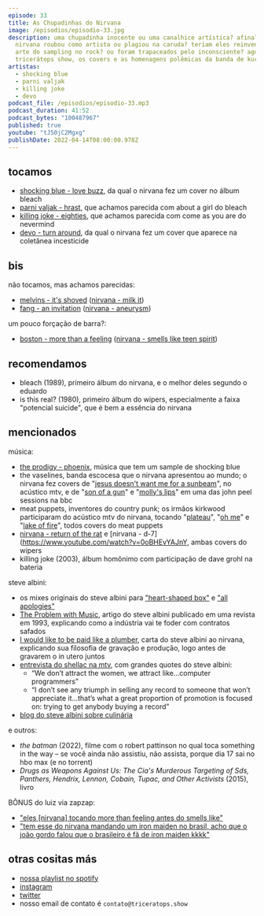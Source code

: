 ```yaml
---
episode: 33
title: As Chupadinhas do Nirvana
image: /episodios/episodio-33.jpg
description: uma chupadinha inocente ou uma canalhice artística? afinal, o
  nirvana roubou como artista ou plagiou na caruda? teriam eles reinventado a
  arte do sampling no rock? ou foram trapaceados pelo inconsciente? agora, em
  tricerátops show, os covers e as homenagens polêmicas da banda de kurt cobain
artistas:
  - shocking blue
  - parni valjak
  - killing joke
  - devo
podcast_file: /episodios/episodio-33.mp3
podcast_duration: 41:52
podcast_bytes: "100487967"
published: true
youtube: "tJ50jC2Mgxg"
publishDate: 2022-04-14T08:00:00.978Z
---
```

## tocamos
* [shocking blue - love buzz](https://www.youtube.com/watch?v=JAvYUFcRnO4), da qual o nirvana fez um cover no álbum bleach
* [parni valjak - hrast](https://www.youtube.com/watch?v=80-ekOM9XXk), que achamos parecida com about a girl do bleach
* [killing joke - eighties](https://www.youtube.com/watch?v=x1U1Ue_5kq8), que achamos parecida com come as you are do nevermind
* [devo - turn around](https://www.youtube.com/watch?v=xJFndSJVSYA), da qual o nirvana fez um cover que aparece na coletânea incesticide

## bis
não tocamos, mas achamos parecidas:

* [melvins - it's shoved](https://www.youtube.com/watch?v=dBW9tTpuXSA) ([nirvana - milk it](https://www.youtube.com/watch?v=X0d2f_EqXNc))
* [fang - an invitation](https://www.youtube.com/watch?v=6SC1bwWcido) ([nirvana - aneurysm](https://www.youtube.com/watch?v=y7TPnH5emFg))

um pouco forçação de barra?:

* [boston - more than a feeling](https://www.youtube.com/watch?v=t4QK8RxCAwo) ([nirvana - smells like teen spirit](https://www.youtube.com/watch?v=hTWKbfoikeg))

## recomendamos
* bleach (1989), primeiro álbum do nirvana, e o melhor deles segundo o eduardo
* is this real? (1980), primeiro álbum do wipers, especialmente a faixa "potencial suicide", que é bem a essência do nirvana

## mencionados
música:

* [the prodigy - phoenix](https://www.youtube.com/watch?v=fLEEKAVjb_c), música que tem um sample de shocking blue
* the vaselines, banda escocesa que o nirvana apresentou ao mundo; o nirvana fez covers de "[jesus doesn't want me for a sunbeam](https://www.youtube.com/watch?v=bVjeYbRmkQ4)", no acústico mtv, e de "[son of a gun](https://www.youtube.com/watch?v=tw4VCu6JKkY)" e "[molly's lips](https://www.youtube.com/watch?v=sIg1ApHMO2E)" em uma das john peel sessions na bbc
* meat puppets, inventores do country punk; os irmãos kirkwood participaram do acústico mtv do nirvana, tocando "[plateau](https://www.youtube.com/watch?v=Sj8UbmdV7bk)", "[oh me](https://www.youtube.com/watch?v=T5LtSKKr7oY)" e "[lake of fire](https://www.youtube.com/watch?v=d4LdUQzCPPM)", todos covers do meat puppets
* [nirvana - return of the rat](https://www.youtube.com/watch?v=8mvR-ST_zgo) e [nirvana - d-7](https://www.youtube.com/watch?v=0oBHEvYAJnY, ambas covers do wipers
* killing joke (2003), álbum homônimo com participação de dave grohl na bateria

steve albini:

* os mixes originais do steve albini para ["heart-shaped box"](https://www.youtube.com/watch?v=zxahuBDPLQY) e ["all apologies"](https://www.youtube.com/watch?v=EDXp2rSKKk0)
* [The Problem with Music](https://thebaffler.com/salvos/the-problem-with-music), artigo do steve albini publicado em uma revista em 1993, explicando como a indústria vai te foder com contratos safados
* [I would like to be paid like a plumber](https://news.lettersofnote.com/p/nirvana?s=r), carta do steve albini ao nirvana, explicando sua filosofia de gravação e produção, logo antes de gravarem o in utero juntos
* [entrevista do shellac na mtv](https://www.youtube.com/watch?v=8DoMuKTVkl8), com grandes quotes do steve albini:
  * “We don’t attract the women, we attract like…computer programmers”
  * “I don’t see any triumph in selling any record to someone that won’t appreciate it…that’s what a great proportion of promotion is focused on: trying to get anybody buying a record”
* [blog do steve albini sobre culinária](https://web.archive.org/web/20180125095923/http://whatimadeheatherfordinner.stevealbinicooks.com/)

e outros:

* *the batman* (2022), filme com o robert pattinson no qual toca something in the way – se você ainda não assistiu, não assista, porque dia 17 sai no hbo max (e no torrent)
* *Drugs as Weapons Against Us: The Cia's Murderous Targeting of Sds, Panthers, Hendrix, Lennon, Cobain, Tupac, and Other Activists* (2015), livro

BÔNUS do luiz via zapzap:

* ["eles [nirvana] tocando more than feeling antes do smells like"](https://www.youtube.com/watch?v=R3XIGon2RjY)
* ["tem esse do nirvana mandando um iron maiden no brasil, acho que o joão gordo falou que o brasileiro é fã de iron maiden kkkk"](https://www.youtube.com/watch?v=wRzw3MgWBJQ)

## otras cositas más
* [nossa playlist no spotify](https://open.spotify.com/playlist/0UiztKuga6LmTAxWTsUQdw?si=fb96026bc1994d90)
* [instagram](https://www.instagram.com/triceratops.show/)
* [twitter](https://twitter.com/TriceratopsShow/)
* nosso email de contato é `contato@triceratops.show`

